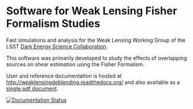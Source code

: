 Software for Weak Lensing Fisher Formalism Studies
============================================

Fast simulations and analysis for the Weak Lensing Working Group of the LSST [Dark Energy Science Collaboration](http://www.lsst-desc.org).

This software was primarily developed to study the effects of overlapping sources on shear estimation using the Fisher Formalism. 

User and reference documentation is hosted at http://weaklensingdeblending.readthedocs.org/ and also available as a [single pdf document](https://readthedocs.org/projects/weaklensingfisherformalism/downloads/pdf/latest/).

[![Documentation Status](http://weaklensingfisherformalism.readthedocs.io/en/latest/)](https://readthedocs.org/projects/weaklensingdeblending/?badge=latest)
